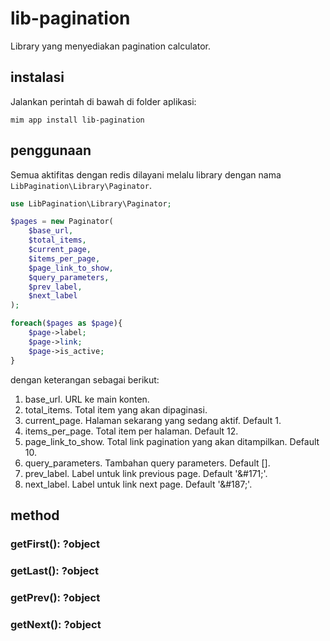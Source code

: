# lib-pagination

Library yang menyediakan pagination calculator.

## instalasi

Jalankan perintah di bawah di folder aplikasi:

```
mim app install lib-pagination
```

## penggunaan

Semua aktifitas dengan redis dilayani melalu library dengan nama
`LibPagination\Library\Paginator`.

```php
use LibPagination\Library\Paginator;

$pages = new Paginator(
    $base_url,
    $total_items,
    $current_page,
    $items_per_page,
    $page_link_to_show,
    $query_parameters,
    $prev_label,
    $next_label
);

foreach($pages as $page){
    $page->label;
    $page->link;
    $page->is_active;
}
```

dengan keterangan sebagai berikut:

1. base_url. URL ke main konten.
1. total_items. Total item yang akan dipaginasi.
1. current_page. Halaman sekarang yang sedang aktif. Default 1.
1. items_per_page. Total item per halaman. Default 12.
1. page_link_to_show. Total link pagination yang akan ditampilkan. Default 10.
1. query_parameters. Tambahan query parameters. Default [].
1. prev_label. Label untuk link previous page. Default '&amp;#171;'.
1. next_label. Label untuk link next page. Default '&amp;#187;'.

## method

### getFirst(): ?object
### getLast(): ?object
### getPrev(): ?object
### getNext(): ?object